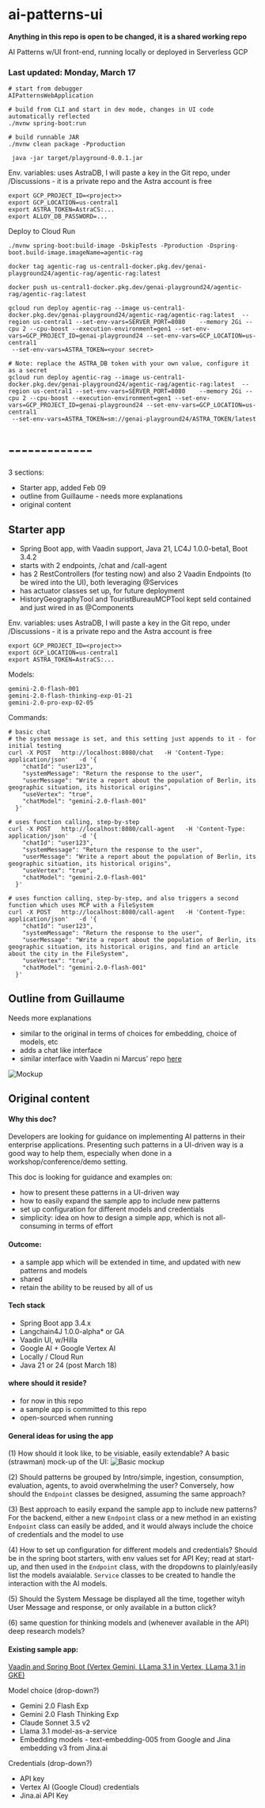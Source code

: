 # ai-patterns-ui
**Anything in this repo is open to be changed, it is a shared working repo**

AI Patterns w/UI front-end, running locally or deployed in Serverless GCP

### Last updated: Monday, March 17

```shell
# start from debugger
AIPatternsWebApplication

# build from CLI and start in dev mode, changes in UI code automatically reflected
./mvnw spring-boot:run

# build runnable JAR
./mvnw clean package -Pproduction
 
 java -jar target/playground-0.0.1.jar
```
Env. variables: uses AstraDB, I will paste a key in the Git repo, under /Discussions - it is a private repo and the Astra account is free
```shell
export GCP_PROJECT_ID=<project>>
export GCP_LOCATION=us-central1 
export ASTRA_TOKEN=AstraCS:...
export ALLOY_DB_PASSWORD=...
```

Deploy to Cloud Run
```shell
./mvnw spring-boot:build-image -DskipTests -Pproduction -Dspring-boot.build-image.imageName=agentic-rag

docker tag agentic-rag us-central1-docker.pkg.dev/genai-playground24/agentic-rag/agentic-rag:latest

docker push us-central1-docker.pkg.dev/genai-playground24/agentic-rag/agentic-rag:latest

gcloud run deploy agentic-rag --image us-central1-docker.pkg.dev/genai-playground24/agentic-rag/agentic-rag:latest  --region us-central1 --set-env-vars=SERVER_PORT=8080    --memory 2Gi --cpu 2 --cpu-boost --execution-environment=gen1 --set-env-vars=GCP_PROJECT_ID=genai-playground24 --set-env-vars=GCP_LOCATION=us-central1 
 --set-env-vars=ASTRA_TOKEN=<your secret>
 
# Note: replace the ASTRA_DB token with your own value, configure it as a secret
gcloud run deploy agentic-rag --image us-central1-docker.pkg.dev/genai-playground24/agentic-rag/agentic-rag:latest  --region us-central1 --set-env-vars=SERVER_PORT=8080    --memory 2Gi --cpu 2 --cpu-boost --execution-environment=gen1 --set-env-vars=GCP_PROJECT_ID=genai-playground24 --set-env-vars=GCP_LOCATION=us-central1 
 --set-env-vars=ASTRA_TOKEN=sm://genai-playground24/ASTRA_TOKEN/latest
```

# -------------
3 sections:
* Starter app, added  Feb 09
* outline  from Guillaume - needs more explanations
* original content

## Starter app
* Spring Boot app, with Vaadin support, Java 21, LC4J 1.0.0-beta1, Boot 3.4.2
* starts with 2 endpoints, /chat and /call-agent 
* has 2 RestControllers (for testing now) and also 2 Vaadin Endpoints (to be wired into the UI), both leveraging @Services
* has actuator classes set up, for future deployment
* HistoryGeographyTool and TouristBureauMCPTool kept seld contained and just wired in as @Components

Env. variables: uses AstraDB, I will paste a key in the Git repo, under /Discussions - it is a private repo and the Astra account is free
```shell
export GCP_PROJECT_ID=<project>>
export GCP_LOCATION=us-central1 
export ASTRA_TOKEN=AstraCS:...
```

Models:
```shell
gemini-2.0-flash-001
gemini-2.0-flash-thinking-exp-01-21
gemini-2.0-pro-exp-02-05
```
Commands:
```shell
# basic chat
# the system message is set, and this setting just appends to it - for initial testing
curl -X POST   http://localhost:8080/chat   -H 'Content-Type: application/json'   -d '{
    "chatId": "user123",
    "systemMessage": "Return the response to the user",
    "userMessage": "Write a report about the population of Berlin, its geographic situation, its historical origins",
    "useVertex": "true",
    "chatModel": "gemini-2.0-flash-001"
  }'
  
# uses function calling, step-by-step
curl -X POST   http://localhost:8080/call-agent   -H 'Content-Type: application/json'   -d '{
    "chatId": "user123",
    "systemMessage": "Return the response to the user",
    "userMessage": "Write a report about the population of Berlin, its geographic situation, its historical origins",
    "useVertex": "true",
    "chatModel": "gemini-2.0-flash-001"
  }'  
  
# uses function calling, step-by-step, and also triggers a second function which uses MCP with a FileSystem
curl -X POST   http://localhost:8080/call-agent   -H 'Content-Type: application/json'   -d '{
    "chatId": "user123",
    "systemMessage": "Return the response to the user",
    "userMessage": "Write a report about the population of Berlin, its geographic situation, its historical origins, and find an article about the city in the FileSystem",
    "useVertex": "true",
    "chatModel": "gemini-2.0-flash-001"
  }'  
```


## Outline from Guillaume
Needs more explanations

* similar to the original in terms of choices for embedding, choice of models, etc
* adds a chat like interface
* similar interface with Vaadin ni Marcus' repo [here](https://github.com/marcushellberg/java-ai-playground) 


![Mockup](world_capitals.png)

## Original content

#### Why this doc?
Developers are looking for guidance on implementing AI patterns in their enterprise applications.
Presenting such patterns in a UI-driven way is a good way to help them, especially when done in a workshop/conference/demo setting.

This doc is looking for guidance and examples on:
- how to present these patterns in a UI-driven way
- how to easily expand the sample app to include new patterns
- set up configuration for different models and credentials
- simplicity: idea on how to design a simple app, which is not all-consuming in terms of effort

#### Outcome:
- a sample app which will be extended in time, and updated with new patterns and models
- shared 
- retain the ability to be reused by all of us

#### Tech stack
- Spring Boot app 3.4.x
- Langchain4J 1.0.0-alpha* or GA
- Vaadin UI, w/Hilla
- Google AI + Google Vertex AI
- Locally / Cloud Run 
- Java 21 or 24 (post March 18)

#### where should it reside?
- for now in this repo
- a sample app is committed to this repo
- open-sourced when running

#### General ideas for using the app

(1) How should it look like, to be visiable, easily extendable?
A basic (strawman) mock-up of the UI:
![Basic mockup](image.png)

(2) Should patterns be grouped by Intro/simple, ingestion, consumption, evaluation, agents, to avoid overwhelming the user?
Conversely, how should the `Endpoint` classes be designed, assuming the same approach?

(3) Best approach to easily expand the sample app to include new patterns?
For the backend, either a new `Endpoint` class or a new method in an existing `Endpoint` class can easily be added, and it would always include the choice of credentials and the model to use

(4) How to set up configuration for different models and credentials?
Should be in the spring boot starters, with env values set for API Key; read at start-up, and then used in the `Endpoint` class, with the dropdowns to plainly/easily list the models avaialable. `Service` classes to be created to handle the interaction with the AI models.

(5) Should the System Message be displayed all the time, together wityh User Message and response, or only available in a button click?

(6) same question for thinking models and (whenever available in the API) deep research models?

#### Existing sample app:
[Vaadin and Spring Boot (Vertex Gemini, LLama 3.1 in Vertex, LLama 3.1 in GKE)](https://github.com/GoogleCloudPlatform/serverless-production-readiness-java-gcp/tree/main/sessions/fall24/spring-ai-quotes-llm-in-gke)

Model choice (drop-down?)
- Gemini 2.0 Flash Exp
- Gemini 2.0 Flash Thinking Exp
- Claude Sonnet 3.5 v2
- Llama 3.1 model-as-a-service
- Embedding models - text-embedding-005 from Google and Jina embedding v3 from Jina.ai

Credentials (drop-down?)
- API key
- Vertex AI (Google Cloud) credentials
- Jina.ai API Key
